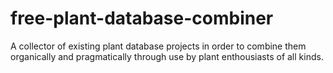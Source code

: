 # free-plant-database-combiner
A collector of existing plant database projects in order to combine them organically and pragmatically through use by plant enthousiasts of all kinds.
